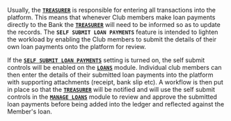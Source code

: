 Usually, the [**`TREASURER`**](10_admin_member-accounts?id=_1034-treasurer-group) is responsible for entering all transactions into the platform. This means that whenever Club members make loan payments directly to the Bank  the [**`TREASURER`**](10_admin_member-accounts?id=_1034-treasurer-group) will need to be informed so as to update the records. The **`SELF SUBMIT LOAN PAYMENTS`** feature is intended to lighten the workload by enabling the Club members to submit the details of their own loan payments onto the platform for review.

If the [**`SELF SUBMIT LOAN PAYMENTS`**](17_admin_system-settings?id=self-submit-loan-payments) setting is turned on, the self submit controls will be enabled on the [**`LOANS`**](05_user_loans) module. Individual club members can then enter the details of their submitted loan payments into the platform with supporting attachments (receipt, bank slip etc). A workflow is then put in place so that the [**`TREASURER`**](10_admin_member-accounts?id=_1034-treasurer-group) will be notified and will use the self submit controls in the [**`MANAGE LOANS`**](13_admin_manage-loans) module to review and approve  the submitted loan payments before being added into the ledger and reflected against the Member's loan.